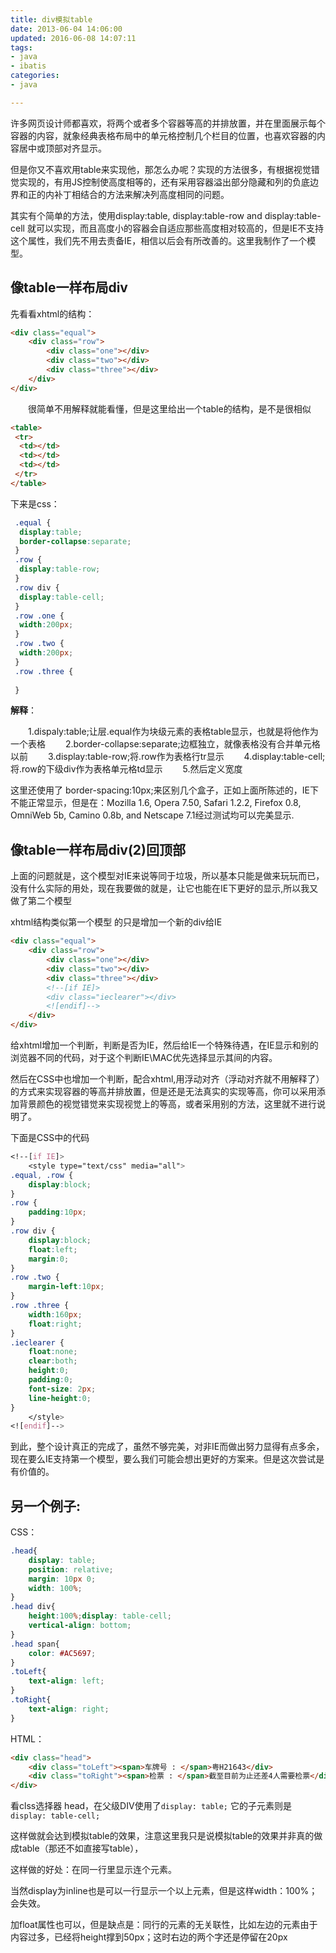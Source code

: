```yaml
---
title: div模拟table
date: 2013-06-04 14:06:00
updated: 2016-06-08 14:07:11
tags: 
- java
- ibatis
categories: 
- java

---
```

许多网页设计师都喜欢，将两个或者多个容器等高的并排放置，并在里面展示每个容器的内容，就象经典表格布局中的单元格控制几个栏目的位置，也喜欢容器的内容居中或顶部对齐显示。

但是你又不喜欢用table来实现他，那怎么办呢？实现的方法很多，有根据视觉错觉实现的，有用JS控制使高度相等的，还有采用容器溢出部分隐藏和列的负底边界和正的内补丁相结合的方法来解决列高度相同的问题。

其实有个简单的方法，使用display:table, display:table-row and display:table-cell 就可以实现，而且高度小的容器会自适应那些高度相对较高的，但是IE不支持这个属性，我们先不用去责备IE，相信以后会有所改善的。这里我制作了一个模型。

## 像table一样布局div


<!--more-->


先看看xhtml的结构：
```html
<div class="equal">
    <div class="row">
        <div class="one"></div>
        <div class="two"></div>
        <div class="three"></div>
    </div>
</div>
```
　　很简单不用解释就能看懂，但是这里给出一个table的结构，是不是很相似
```html
<table>
 <tr>
  <td></td>
  <td></td>
  <td></td>
 </tr>
</table>
```
下来是css：
```css
 .equal {
  display:table;
  border-collapse:separate;
 }
 .row {
  display:table-row;
 }
 .row div {
  display:table-cell;
 }
 .row .one {
  width:200px;
 }
 .row .two {
  width:200px;
 }
 .row .three {
  
 }
```
**解释**：

　　1.dispaly:table;让层.equal作为块级元素的表格table显示，也就是将他作为一个表格
　　2.border-collapse:separate;边框独立，就像表格没有合并单元格以前
　　3.display:table-row;将.row作为表格行tr显示
　　4.display:table-cell;将.row的下级div作为表格单元格td显示
　　5.然后定义宽度

这里还使用了 border-spacing:10px;来区别几个盒子，正如上面所陈述的，IE下不能正常显示，但是在：Mozilla 1.6, Opera 7.50, Safari 1.2.2, Firefox 0.8, OmniWeb 5b, Camino 0.8b, and Netscape 7.1经过测试均可以完美显示.

## 像table一样布局div(2)回顶部
上面的问题就是，这个模型对IE来说等同于垃圾，所以基本只能是做来玩玩而已，没有什么实际的用处，现在我要做的就是，让它也能在IE下更好的显示,所以我又做了第二个模型

xhtml结构类似第一个模型 的只是增加一个新的div给IE
```html
<div class="equal">
    <div class="row">
        <div class="one"></div>
        <div class="two"></div>
        <div class="three"></div>
        <!--[if IE]>
        <div class="ieclearer"></div>
        <![endif]-->
    </div>
</div>
```
给xhtml增加一个判断，判断是否为IE，然后给IE一个特殊待遇，在IE显示和别的浏览器不同的代码，对于这个判断IE\MAC优先选择显示其间的内容。

然后在CSS中也增加一个判断，配合xhtml,用浮动对齐（浮动对齐就不用解释了）的方式来实现容器的等高并排放置，但是还是无法真实的实现等高，你可以采用添加背景颜色的视觉错觉来实现视觉上的等高，或者采用别的方法，这里就不进行说明了。

下面是CSS中的代码
```css
<!--[if IE]>
    <style type="text/css" media="all">
.equal, .row {
    display:block;
}
.row {
    padding:10px;
}
.row div {
    display:block;
    float:left;
    margin:0;
}
.row .two {
    margin-left:10px;
}
.row .three {
    width:160px;
    float:right;
}
.ieclearer {
    float:none;
    clear:both;
    height:0;
    padding:0;
    font-size: 2px;
    line-height:0;
}
    </style>
<![endif]-->
```

到此，整个设计真正的完成了，虽然不够完美，对非IE而做出努力显得有点多余，现在要么IE支持第一个模型，要么我们可能会想出更好的方案来。但是这次尝试是有价值的。

## 另一个例子:

CSS：
```css
.head{
    display: table;
    position: relative;
    margin: 10px 0;
    width: 100%;
}
.head div{
    height:100%;display: table-cell;
    vertical-align: bottom;
}
.head span{
    color: #AC5697;
}
.toLeft{
    text-align: left;
}
.toRight{
    text-align: right;
}
```
HTML：
```html
<div class="head">
    <div class="toLeft"><span>车牌号 : </span>粤H21643</div>
    <div class="toRight"><span>检票 : </span>截至目前为止还差4人需要检票</div>
</div>
```
看clss选择器 head，在父级DIV使用了`display: table;` 它的子元素则是 `display: table-cell;`

这样做就会达到模拟table的效果，注意这里我只是说模拟table的效果并非真的做成table（那还不如直接写table），

这样做的好处：在同一行里显示连个元素。

当然display为inline也是可以一行显示一个以上元素，但是这样width：100%；会失效。

加float属性也可以，但是缺点是：同行的元素的无关联性，比如左边的元素由于内容过多，已经将height撑到50px；这时右边的两个字还是停留在20px